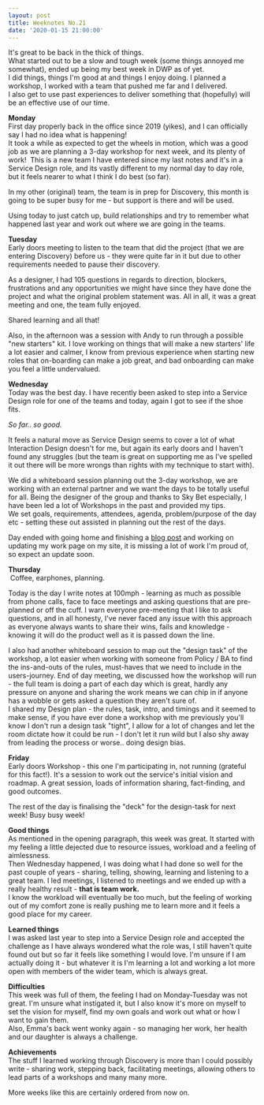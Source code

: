 ```yaml
---
layout: post
title: Weeknotes No.21
date: '2020-01-15 21:00:00'
---
```

It's great to be back in the thick of things.<br>
What started out to be a slow and tough week (some things annoyed me somewhat), ended up being my best week in DWP as of yet.<br>
I did things, things I'm good at and things I enjoy doing. I planned a workshop, I worked with a team that pushed me far and I delivered.<br>
I also get to use past experiences to deliver something that (hopefully) will be an effective use of our time.

<strong>Monday</strong><br>
First day properly back in the office since 2019 (yikes), and I can officially say I had no idea what is happening!<br>
It took a while as expected to get the wheels in motion, which was a good job as we are planning a 3-day workshop for next week, and its plenty of work!  This is a new team I have entered since my last notes and it's in a Service Design role, and its vastly different to my normal day to day role, but it feels nearer to what I think I do best (so far).

In my other (original) team, the team is in prep for Discovery, this month is going to be super busy for me - but support is there and will be used.

Using today to just catch up, build relationships and try to remember what happened last year and work out where we are going in the teams.

<strong>Tuesday</strong><br>
Early doors meeting to listen to the team that did the project (that we are entering Discovery) before us - they were quite far in it but due to other requirements needed to pause their discovery.

As a designer, I had 105 questions in regards to direction, blockers, frustrations and any opportunities we might have since they have done the project and what the original problem statement was. All in all, it was a great meeting and one, the team fully enjoyed.

Shared learning and all that!

Also, in the afternoon was a session with Andy to run through a possible "new starters" kit. I love working on things that will make a new starters' life a lot easier and calmer, I know from previous experience when starting new roles that on-boarding can make a job great, and bad onboarding can make you feel a little undervalued.

<strong>Wednesday</strong><br>
Today was the best day. I have recently been asked to step into a Service Design role for one of the teams and today, again I got to see if the shoe fits. 

<em>So far.. so good.</em>

It feels a natural move as Service Design seems to cover a lot of what Interaction Design doesn't for me, but again its early doors and I haven't found any struggles (but the team is great on supporting me as I've spelled it out there will be more wrongs than rights with my technique to start with).

We did a whiteboard session planning out the 3-day workshop, we are working with an external partner and we want the days to be totally useful for all. Being the designer of the group and thanks to Sky Bet especially, I have been led a lot of Workshops in the past and provided my tips. <br>
We set goals, requirements, attendees, agenda, problem/purpose of the day etc - setting these out assisted in planning out the rest of the days.

Day ended with going home and finishing a <a href="https://michaelcattell.com/2020/01/09/weeknotes-no20-the-2019-review.html">blog post</a> and working on updating my work page on my site, it is missing a lot of work I'm proud of, so expect an update soon.

<strong>Thursday</strong><br>
 Coffee, earphones, planning.

Today is the day I write notes at 100mph - learning as much as possible from phone calls, face to face meetings and asking questions that are pre-planned or off the cuff. I warn everyone pre-meeting that I like to ask questions, and in all honesty, I've never faced any issue with this approach as everyone always wants to share their wins, fails and knowledge - knowing it will do the product well as it is passed down the line.

I also had another whiteboard session to map out the "design task" of the workshop, a lot easier when working with someone from Policy / BA to find the ins-and-outs of the rules, must-haves that we need to include in the users-journey. End of day meeting, we discussed how the workshop will run - the full team is doing a part of each day which is great, hardly any pressure on anyone and sharing the work means we can chip in if anyone has a wobble or gets asked a question they aren't sure of. <br>
I shared my Design plan - the rules, task, intro, and timings and it seemed to make sense, if you have ever done a workshop with me previously you'll know I don't run a design task "tight", I allow for a lot of changes and let the room dictate how it could be run - I don't let it run wild but I also shy away from leading the process or worse.. doing design bias.


<strong>Friday</strong><br>
Early doors Workshop - this one I'm participating in, not running (grateful for this fact!). It's a session to work out the service's initial vision and roadmap. A great session, loads of information sharing, fact-finding, and good outcomes.

The rest of the day is finalising the "deck" for the design-task for next week!
Busy busy week!

<strong>Good things</strong><br>
As mentioned in the opening paragraph, this week was great. It started with my feeling a little dejected due to resource issues, workload and a feeling of aimlessness. <br>
Then Wednesday happened, I was doing what I had done so well for the past couple of years - sharing, telling, showing, learning and listening to a great team. I led meetings, I listened to meetings and we ended up with a really healthy result - <strong>that is team work. </strong><br>
I know the workload will eventually be too much, but the feeling of working out of my comfort zone is really pushing me to learn more and it feels a good place for my career.

<strong>Learned things</strong><br>
I was asked last year to step into a Service Design role and accepted the challenge as I have always wondered what the role was, I still haven't quite found out but so far it feels like something I would love. I'm unsure if I am actually doing it - but whatever it is I'm learning a lot and working a lot more open with members of the wider team, which is always great.

<strong>Difficulties</strong><br>
This week was full of them, the feeling I had on Monday-Tuesday was not great. I'm unsure what instigated it, but I also know it's more on myself to set the vision for myself, find my own goals and work out what or how I want to gain them. <br>
Also, Emma's back went wonky again - so managing her work, her health and our daughter is always a challenge.


<strong>Achievements</strong><br>
The stuff I learned working through Discovery is more than I could possibly write - sharing work, stepping back, facilitating meetings, allowing others to lead parts of a workshops and many many more.

More weeks like this are certainly ordered from now on.

